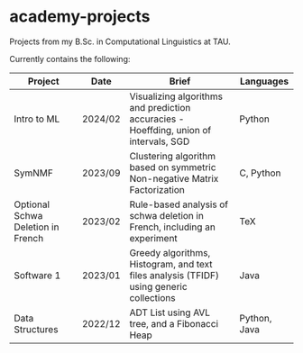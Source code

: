 # academy-projects
Projects from my B.Sc. in Computational Linguistics at TAU.

Currently contains the following:

Project                            | Date    | Brief                                                                                    | Languages 
-------------                      | ------- | --------------------------------------------------------------------------------         | --------- 
Intro to ML                        | 2024/02 | Visualizing algorithms and prediction accuracies - Hoeffding, union of intervals, SGD    | Python
SymNMF                             | 2023/09 | Clustering algorithm based on symmetric Non-negative Matrix Factorization                | C, Python
Optional Schwa Deletion in French  | 2023/02 | Rule-based analysis of schwa deletion in French, including an experiment                 | TeX
Software 1                         | 2023/01 | Greedy algorithms, Histogram, and text files analysis (TFIDF) using generic collections  | Java
Data Structures                    | 2022/12 | ADT List using AVL tree, and a Fibonacci Heap                                            | Python, Java
